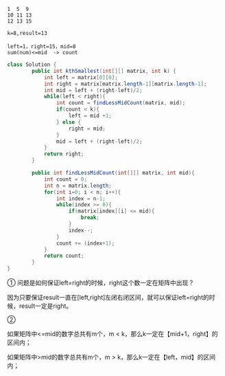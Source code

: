 

```
1  5  9 
10 11 13
12 13 15

k=8,result=13

left=1，right=15，mid=8
sum(num)<=mid  -> count
```



```java
class Solution {
        public int kthSmallest(int[][] matrix, int k) {
            int left = matrix[0][0];
            int right = matrix[matrix.length-1][matrix.length-1];
            int mid = left + (right-left)/2;
            while(left < right){
                int count = findLessMidCount(matrix, mid);
                if(count < k){
                    left = mid +1;
                } else {
                    right = mid;
                }
                mid = left + (right-left)/2;
            }
            return right;
        }

        public int findLessMidCount(int[][] matrix, int mid){
            int count = 0;
            int n = matrix.length;
            for(int i=0; i < n; i++){
                int index = n-1;
                while(index >= 0){
                    if(matrix[index][i] <= mid){
                        break;
                    }
                    index--;
                }
                count += (index+1);
            }
            return count;
        }
}
```



① 问题是如何保证left=right的时候，right这个数一定在矩阵中出现？

因为只要保证result一直在[left,right]左闭右闭区间，就可以保证left=right的时候，result一定是right。



② 

如果矩阵中<=mid的数字总共有m个，m < k，那么k一定在【mid+1，right】的区间内；

如果矩阵中>mid的数字总共有m个，m > k，那么k一定在【left，mid】的区间内；































































